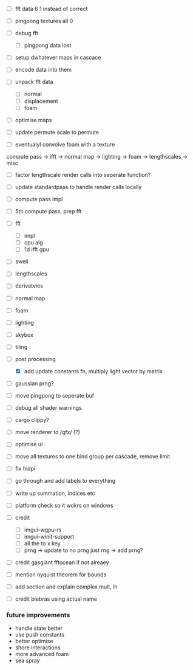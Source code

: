 - [ ] fft data 6 1 instead of correct
- [ ] pingpong textures all 0

- [ ] debug fft
    - [ ] pingpong data lost
- [ ] setup dwhatever maps in cascace
- [ ] encode data into them
- [ ] unpack fft data
    - [ ] normal
    - [ ] displacement
    - [ ] foam
- [ ] optimise maps
- [ ] update permute scale to permute

- [ ] eventualyl convolve foam with a texture

compute pass -> ifft -> normal map -> lighting -> foam -> lengthscales -> misc

- [ ] factor lengthscale render calls into seperate function?
- [ ] update standardpass to handle render calls locally
- [ ] compute pass impl
- [ ] 5th compute pass, prep fft
- [ ] fft
    - [ ] impl
    - [ ] cpu alg
    - [ ] 1d ifft gpu
- [ ] swell
- [ ] lengthscales
- [ ] derivatvies
- [ ] normal map
- [ ] foam
- [ ] lighting
- [ ] skybox
- [ ] tiling
- [ ] post processing
    - [X] add update constants fn, multiply light vector by matrix
- [ ] gaussian prng?
- [ ] move pingpong to seperate buf
- [ ] debug all shader warnings
- [ ] cargo clippy?

- [ ] move renderer to /gfx/ (?)
- [ ] optimise ui
- [ ] move all textures to one bind group per cascade, remove limit
- [ ] fix hidpi
- [ ] go through and add labels to everything
- [ ] write up summation, indices etc
- [ ] platform check so it wokrs on windows
- [ ] credit 
    - [ ] imgui-wgpu-rs
    - [ ] imgui-winit-support
    - [ ] all the to x key
    - [ ] prng -> update to no prng just rng -> add prng?
- [ ] credit gasgiant fftocean if not alreaey
- [ ] mention nyquist theorem for bounds
- [ ] add section and explain complex mult, ih
- [ ] credit biebras  using actual name


### future improvements
- handle state better
- use push constants
- better optimise
- shore interactions
- more advanced foam
- sea spray
